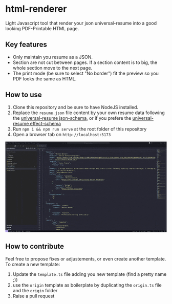 # html-renderer
Light Javascript tool that render your json universal-resume into a good looking PDF-Printable HTML page.

## Key features
- Only maintain you resume as a JSON.
- Section are not cut between pages. If a section content is to big, the whole section move to the next page.
- The print mode (be sure to select "No border") fit the preview so you PDF looks the same as HTML.

## How to use
1. Clone this repository and be sure to have NodeJS installed.
2. Replace the `resume.json` file content by your own resume data following the [universal-resume json-schema](https://github.com/universal-resume/json-schema/blob/main/schema.json), or if you prefere the [universal-resume effect-schema](https://github.com/universal-resume/ts-schema/blob/main/src/resume.ts)
3. Run `npm i && npm run serve` at the root folder of this repository
4. Open a browser tab on `http://localhost:5173`

![Demo](./demo/demo.gif)

## How to contribute
Feel free to propose fixes or adjustements, or even create another template.
To create a new template:
1. Update the `template.ts` file adding you new template (find a pretty name ;))
2. use the `origin` template as boilerplate by duplicating the `origin.ts` file and the `origin` folder
3. Raise a pull request 